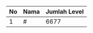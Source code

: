 | No | Nama            | Jumlah Level |
|----|-----------------|--------------|
| 1  | #    |    6677        |
